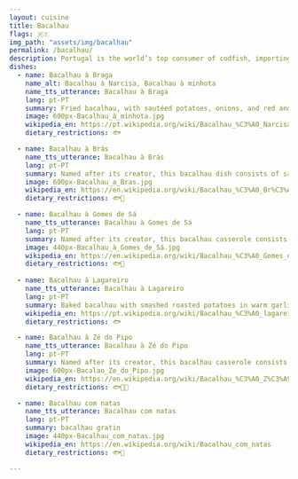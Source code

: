 ```yaml
---
layout: cuisine
title: Bacalhau
flags: 🇵🇹
img_path: "assets/img/bacalhau"
permalink: /bacalhau/
description: Portugal is the world’s top consumer of codfish, importing it from the North Atlantic in vast quantities and making it their own. Bacalhau (literally “cod”) normally refers to salt cod, produced by salting and drying the fish. This preservation technique was crucial in the days when the Portuguese roamed the world’s seas.
dishes:
  - name: Bacalhau à Braga
    name_alt: Bacalhau à Narcisa, Bacalhau à minhota
    name_tts_utterance: Bacalhau à Braga
    lang: pt-PT
    summary: Fried bacalhau, with sautéed potatoes, onions, and red and green peppers. From Braga.
    image: 600px-Bacalhau_à_minhota.jpg
    wikipedia_en: https://pt.wikipedia.org/wiki/Bacalhau_%C3%A0_Narcisa
    dietary_restrictions: 🐟

  - name: Bacalhau à Brás
    name_tts_utterance: Bacalhau à Brás
    lang: pt-PT
    summary: Named after its creator, this bacalhau dish consists of salt cod sautéed with matchstick potatoes, onions, and eggs, garnished with olives. From Bairro Alto in Lisbon.
    image: 600px-Bacalhau_a_Bras.jpg
    wikipedia_en: https://en.wikipedia.org/wiki/Bacalhau_%C3%A0_Br%C3%A1s
    dietary_restrictions: 🐟🥚

  - name: Bacalhau à Gomes de Sá
    name_tts_utterance: Bacalhau à Gomes de Sá
    lang: pt-PT
    summary: Named after its creator, this bacalhau casserole consists of bacalhau, potatoes, eggs, onion, olives, olive oil. From Porto.
    image: 440px-Bacalhau_à_Gomes_de_Sá.jpg
    wikipedia_en: https://en.wikipedia.org/wiki/Bacalhau_%C3%A0_Gomes_de_S%C3%A1
    dietary_restrictions: 🐟🥚
     
  - name: Bacalhau à Lagareiro
    name_tts_utterance: Bacalhau à Lagareiro
    lang: pt-PT
    summary: Baked bacalhau with smashed roasted potatoes in warm garlic olive oil. From Beira Litoral.
    wikipedia_en: https://pt.wikipedia.org/wiki/Bacalhau_%C3%A0_lagareiro
    dietary_restrictions: 🐟

  - name: Bacalhau à Zé do Pipo
    name_tts_utterance: Bacalhau à Zé do Pipo
    lang: pt-PT
    summary: Named after its creator, this bacalhau casserole consists of salt cod cooked in milk, onions, mashed potatoes, and mayonnaise. From Porto.
    image: 600px-Bacalao_Ze_do_Pipo.jpg
    wikipedia_en: https://en.wikipedia.org/wiki/Bacalhau_%C3%A0_Z%C3%A9_do_Pipo
    dietary_restrictions: 🐟🥛🥚

  - name: Bacalhau com natas
    name_tts_utterance: Bacalhau com natas
    lang: pt-PT
    summary: bacalhau gratin
    image: 440px-Bacalhau_com_natas.jpg
    wikipedia_en: https://en.wikipedia.org/wiki/Bacalhau_com_natas
    dietary_restrictions: 🐟🥛

---
```

